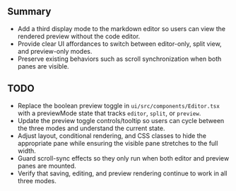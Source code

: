 ## Summary
- Add a third display mode to the markdown editor so users can view the rendered preview without the code editor.
- Provide clear UI affordances to switch between editor-only, split view, and preview-only modes.
- Preserve existing behaviors such as scroll synchronization when both panes are visible.

## TODO
- Replace the boolean preview toggle in `ui/src/components/Editor.tsx` with a previewMode state that tracks `editor`, `split`, or `preview`.
- Update the preview toggle controls/tooltip so users can cycle between the three modes and understand the current state.
- Adjust layout, conditional rendering, and CSS classes to hide the appropriate pane while ensuring the visible pane stretches to the full width.
- Guard scroll-sync effects so they only run when both editor and preview panes are mounted.
- Verify that saving, editing, and preview rendering continue to work in all three modes.
